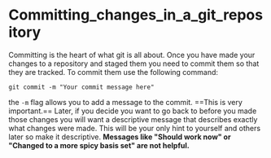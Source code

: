 # Committing_changes_in_a_git_repository
Committing is the heart of what git is all about. Once you have made your changes to a repository and staged them you need to commit them so that they are tracked. To commit them use the following command:

```git
git commit -m "Your commit message here"
```

the `-m` flag allows you to add a message to the commit. ==This is very important.== Later, if you decide you want to go back to before you made those changes you will want a descriptive message that describes exactly what changes were made. This will be your only hint to yourself and others later so make it descriptive. **Messages like "Should work now" or "Changed to a more spicy basis set" are not helpful.**